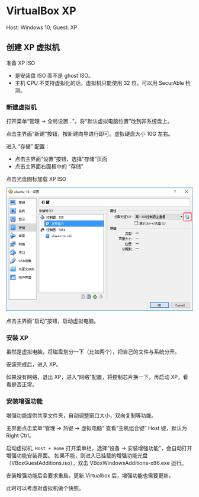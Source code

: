 # VirtualBox XP

Host: Windows 10; Guest: XP

## 创建 XP 虚拟机

准备 XP ISO

- 是安装盘 ISO 而不是 ghost ISO。
- 主机 CPU 不支持虚拟化的话，虚拟机只能使用 32 位。可以用 SecurAble 检测。

### 新建虚拟机

打开菜单“管理 -> 全局设置..."，将“默认虚拟电脑位置”改到非系统盘上。

点击主界面“新建”按钮，按新建向导进行即可。虚拟硬盘大小 10G 左右。

进入 “存储” 配置：

- 点击主界面“设置”按钮，选择“存储”页面
- 点击主界面右面板中的 “存储”

点击光盘图标加载 XP ISO

![](images/storage.png)

点击主界面“启动”按钮，启动虚拟电脑。

### 安装 XP

虽然是虚拟电脑，将磁盘划分一下（比如两个），把自己的文件与系统分开。

安装完成后，进入 XP。

如果没有网络，退出 XP，进入“网络”配置，将控制芯片换一下，再启动 XP，看看是否正常。

### 安装增强功能

增强功能提供共享文件夹，自动调整窗口大小，双向复制等功能。

主界面点击菜单“管理 -> 热键 -> 虚拟电脑" 查看“主机组合键” Host 键，默认为 Right Ctrl。

启动虚拟机, `Host + Home` 打开菜单栏，选择“设备 -> 安装增强功能”，会自动打开增强功能安装界面。
如果不能，则进入已挂载的增强功能光盘（VBoxGuestAdditions.iso），双击 VBoxWindowsAdditions-x86.exe 运行。

安装增强功能后会要求重启。更新 Virtualbox 后，增强功能也需要更新。

此时可以考虑对虚拟机做个快照。
